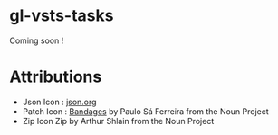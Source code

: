 # gl-vsts-tasks

Coming soon !


# Attributions

* Json Icon : [json.org](http://json.org/) 
* Patch Icon : [Bandages](https://thenounproject.com/search/?q=patch&i=437438) by Paulo Sá Ferreira from the Noun Project
* Zip Icon Zip by Arthur Shlain from the Noun Project
